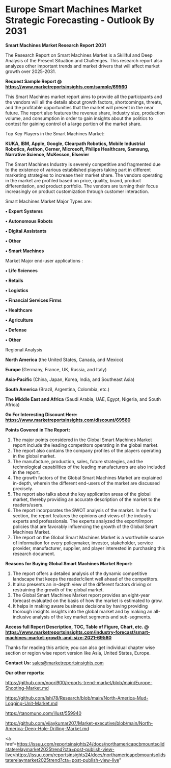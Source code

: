 # Europe Smart Machines Market Strategic Forecasting - Outlook By 2031

<strong>Smart Machines Market Research Report 2031</strong>

The Research Report on Smart Machines Market is a Skillful and Deep Analysis of the Present Situation and Challenges. This research report also analyzes other important trends and market drivers that will affect market growth over 2025-2031.

<strong>Request Sample Report @ <a href=https://www.marketreportsinsights.com/sample/69560>https://www.marketreportsinsights.com/sample/69560</a></strong>

This Smart Machines market report aims to provide all the participants and the vendors will all the details about growth factors, shortcomings, threats, and the profitable opportunities that the market will present in the near future. The report also features the revenue share, industry size, production volume, and consumption in order to gain insights about the politics to contest for gaining control of a large portion of the market share.

Top Key Players in the Smart Machines Market:

<strong>KUKA, IBM, Apple, Google, Clearpath Robotics, Mobile Industrial Robotics, Aethon, Cerner, Microsoft, Philips Healthcare, Samsung, Narrative Science, McKesson, Elsevier</strong>

The Smart Machines Industry is severely competitive and fragmented due to the existence of various established players taking part in different marketing strategies to increase their market share. The vendors operating in the market are profiled based on price, quality, brand, product differentiation, and product portfolio. The vendors are turning their focus increasingly on product customization through customer interaction.

Smart Machines Market Major Types are:

<strong>• Expert Systems

• Autonomous Robots

• Digital Assistants

• Other

• Smart Machines</strong>

Market Major end-user applications :

<strong>• Life Sciences

• Retails

• Logistics

• Financial Services Firms

• Healthcare

• Agriculture

• Defense

• Other</strong>

Regional Analysis

</u><strong><b>North America</b></strong> (the United States, Canada, and Mexico)

<strong><b>Europe </b></strong>(Germany, France, UK, Russia, and Italy)

<strong><b>Asia-Pacific</b></strong> (China, Japan, Korea, India, and Southeast Asia)

<strong><b>South America</b></strong> (Brazil, Argentina, Colombia, etc.)

<strong><b>The Middle East and Africa</b></strong> (Saudi Arabia, UAE, Egypt, Nigeria, and South Africa)

<strong>Go For Interesting Discount Here: <a href=https://www.marketreportsinsights.com/discount/69560>https://www.marketreportsinsights.com/discount/69560</a></strong>

<strong>Points Covered in The Report:</strong>
<ol>
  <li>The major points considered in the Global Smart Machines Market report include the leading competitors operating in the global market.</li>
  <li>The report also contains the company profiles of the players operating in the global market.</li>
  <li>The manufacture, production, sales, future strategies, and the technological capabilities of the leading manufacturers are also included in the report.</li>
  <li>The growth factors of the Global Smart Machines Market are explained in-depth, wherein the different end-users of the market are discussed precisely.</li>
  <li>The report also talks about the key application areas of the global market, thereby providing an accurate description of the market to the readers/users.</li>
  <li>The report incorporates the SWOT analysis of the market. In the final section, the report features the opinions and views of the industry experts and professionals. The experts analyzed the export/import policies that are favorably influencing the growth of the Global Smart Machines Market.</li>
  <li>The report on the Global Smart Machines Market is a worthwhile source of information for every policymaker, investor, stakeholder, service provider, manufacturer, supplier, and player interested in purchasing this research document.</li>
</ol>
<strong>Reasons for Buying Global Smart Machines Market Report:</strong>

<ol>
  <li>The report offers a detailed analysis of the dynamic competitive landscape that keeps the reader/client well ahead of the competitors.</li>
  <li>It also presents an in-depth view of the different factors driving or restraining the growth of the global market.</li>
  <li>The Global Smart Machines Market report provides an eight-year forecast evaluated on the basis of how the market is estimated to grow.</li>
  <li>It helps in making aware business decisions by having providing thorough insights insights into the global market and by making an all-inclusive analysis of the key market segments and sub-segments.</li>
</ol>
<strong>Access full Report Description, TOC, Table of Figure, Chart, etc. @ <a href=https://www.marketreportsinsights.com/industry-forecast/smart-machines-market-growth-and-size-2021-69560>https://www.marketreportsinsights.com/industry-forecast/smart-machines-market-growth-and-size-2021-69560</a></strong>


Thanks for reading this article; you can also get individual chapter wise section or region wise report version like Asia, United States, Europe.

<strong>Contact Us:</strong>
sales@marketreportsinsights.com

<strong>Our other reports:</strong>

<a href=https://github.com/noori900/reports-trend-market/blob/main/Europe-Shooting-Market.md>https://github.com/noori900/reports-trend-market/blob/main/Europe-Shooting-Market.md</a>

<a href=https://github.com/Ishi78/Research/blob/main/North-America-Mud-Logging-Unit-Market.md>https://github.com/Ishi78/Research/blob/main/North-America-Mud-Logging-Unit-Market.md</a>

<a href=https://tanomuno.com/illust/559940>https://tanomuno.com/illust/559940</a>

<a href=https://github.com/vijaykumar207/Market-executive/blob/main/North-America-Deep-Hole-Drilling-Market.md>https://github.com/vijaykumar207/Market-executive/blob/main/North-America-Deep-Hole-Drilling-Market.md</a>

<a href=https://issuu.com/reportsinsights24/docs/northamericapcbmountsolidstaterelaymarket2025trend?cta=post-publish-view-live>https://issuu.com/reportsinsights24/docs/northamericapcbmountsolidstaterelaymarket2025trend?cta=post-publish-view-live</a>"
